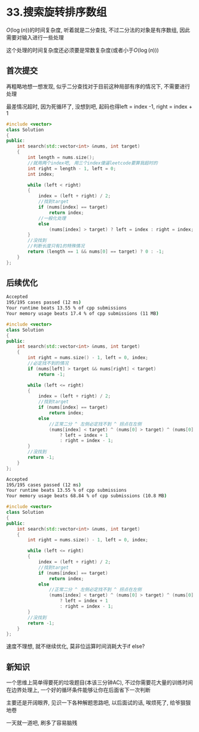 # 33.搜索旋转排序数组

$O(\log(n))$的时间复杂度, 听着就是二分查找, 不过二分法的对象是有序数组, 因此需要对输入进行一些处理

这个处理的时间复杂度还必须要是常数复杂度(或者小于$O(\log(n))$)

## 首次提交

再粗略地想一想发现, 似乎二分查找对于目前这种局部有序的情况下, 不需要进行处理

最差情况超时, 因为死循环了, 没想到吧, 起码也得left = index -1, right = index + 1

```c++
#include <vector>
class Solution
{
public:
    int search(std::vector<int> &nums, int target)
    {
        int length = nums.size();
        //就用两个index吧, 用三个index傻逼leetcode要算我超时的
        int right = length - 1, left = 0;
        int index;

        while (left < right)
        {
            index = (left + right) / 2;
            //找到target
            if (nums[index] == target)
                return index;
            //一般化处理
            else
                (nums[index] > target) ? left = index : right = index;
        }
        //没找到
        //判断长度只有1的特殊情况
        return (length == 1 && nums[0] == target) ? 0 : -1;
    }
};
```

## 后续优化

```cmd
Accepted
195/195 cases passed (12 ms)
Your runtime beats 13.55 % of cpp submissions
Your memory usage beats 17.4 % of cpp submissions (11 MB)
```

```c++
#include <vector>
class Solution
{
public:
    int search(std::vector<int> &nums, int target)
    {
        int right = nums.size() - 1, left = 0, index;
        //必定找不到的情况
        if (nums[left] > target && nums[right] < target)
            return -1;

        while (left <= right)
        {
            index = (left + right) / 2;
            //找到target
            if (nums[index] == target)
                return index;
            else
                //正常二分 ^ 左侧必定找不到 ^ 拐点在左侧
                (nums[index] < target) ^ (nums[0] > target) ^ (nums[0] > nums[index])
                    ? left = index + 1
                    : right = index - 1;
        }
        //没找到
        return -1;
    }
};
```

```cmd
Accepted
195/195 cases passed (12 ms)
Your runtime beats 13.55 % of cpp submissions
Your memory usage beats 68.84 % of cpp submissions (10.8 MB)
```

```c++
#include <vector>
class Solution
{
public:
    int search(std::vector<int> &nums, int target)
    {
        int right = nums.size() - 1, left = 0, index;

        while (left <= right)
        {
            index = (left + right) / 2;
            //找到target
            if (nums[index] == target)
                return index;
            else
                //正常二分 ^ 左侧必定找不到 ^ 拐点在左侧
                (nums[index] < target) ^ (nums[0] > target) ^ (nums[0] > nums[index])
                    ? left = index + 1
                    : right = index - 1;
        }
        //没找到
        return -1;
    }
};
```

速度不理想, 就不继续优化, 莫非位运算时间消耗大于if else?

## 新知识

一个思维上简单得要死的垃圾题目(本该三分钟AC), 不过你需要花大量的训练时间在边界处理上, 一个好的循环条件能够让你在后面省下一次判断

主要还是开阔眼界, 见识一下各种解题思路吧, 以后面试的话, 唉烦死了, 给爷狠狠地卷

一天就一道吧, 刷多了容易脑残
